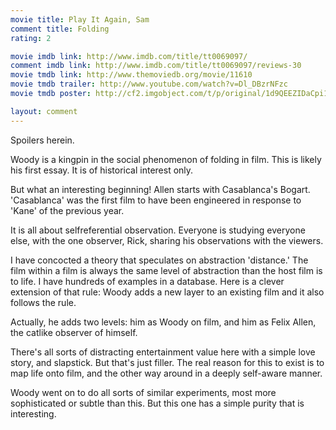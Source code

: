 ```yaml
---
movie title: Play It Again, Sam
comment title: Folding
rating: 2

movie imdb link: http://www.imdb.com/title/tt0069097/
comment imdb link: http://www.imdb.com/title/tt0069097/reviews-30
movie tmdb link: http://www.themoviedb.org/movie/11610
movie tmdb trailer: http://www.youtube.com/watch?v=Dl_DBzrNFzc
movie tmdb poster: http://cf2.imgobject.com/t/p/original/1d9QEEZIDaCpi1WMEgoVIXtnX6V.jpg

layout: comment
---
```


Spoilers herein.

Woody is a kingpin in the social phenomenon of folding in film. This is likely his first  essay. It is of historical interest only.

But what an interesting beginning! Allen starts with Casablanca's Bogart. 'Casablanca'  was the first film to have been engineered in response to 'Kane' of the previous year.

It is all about selfreferential observation. Everyone is studying everyone else, with the one  observer, Rick, sharing his observations with the viewers.

I have concocted a theory that speculates on abstraction 'distance.' The film within a film  is always the same level of abstraction than the host film is to life. I have hundreds of  examples in a database. Here is a clever extension of that rule: Woody adds a new layer  to an existing film and it also follows the rule.

Actually, he adds two levels: him as Woody on film, and him as Felix Allen, the catlike  observer of himself.

There's all sorts of distracting entertainment value here with a simple love story, and  slapstick. But that's just filler. The real reason for this to exist is to map life onto film,  and the other way around in a deeply self-aware manner.

Woody went on to do all sorts of similar experiments, most more sophisticated or subtle  than this. But this one has a simple purity that is interesting.